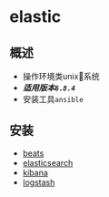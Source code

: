 # elastic

## 概述

- 操作环境类unix系统
- ***适用版本`6.8.4`***
- 安装工具`ansible`

## 安装

- [beats](beats/README.md)
- [elasticsearch](elasticsearch/README.md)
- [kibana](kibana/README.md)
- [logstash](logstash/README.md)